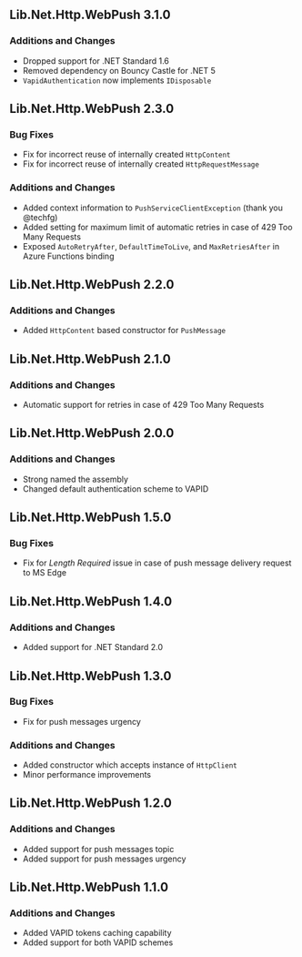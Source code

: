 ## Lib.Net.Http.WebPush 3.1.0
### Additions and Changes
- Dropped support for .NET Standard 1.6
- Removed dependency on Bouncy Castle for .NET 5
- `VapidAuthentication` now implements `IDisposable`

## Lib.Net.Http.WebPush 2.3.0
### Bug Fixes
- Fix for incorrect reuse of internally created `HttpContent`
- Fix for incorrect reuse of internally created `HttpRequestMessage`
### Additions and Changes
- Added context information to `PushServiceClientException` (thank you @techfg)
- Added setting for maximum limit of automatic retries in case of 429 Too Many Requests
- Exposed `AutoRetryAfter`, `DefaultTimeToLive`, and `MaxRetriesAfter` in Azure Functions binding

## Lib.Net.Http.WebPush 2.2.0
### Additions and Changes
- Added `HttpContent` based constructor for `PushMessage`

## Lib.Net.Http.WebPush 2.1.0
### Additions and Changes
- Automatic support for retries in case of 429 Too Many Requests

## Lib.Net.Http.WebPush 2.0.0
### Additions and Changes
- Strong named the assembly
- Changed default authentication scheme to VAPID

## Lib.Net.Http.WebPush 1.5.0
### Bug Fixes
- Fix for *Length Required* issue in case of push message delivery request to MS Edge

## Lib.Net.Http.WebPush 1.4.0
### Additions and Changes
- Added support for .NET Standard 2.0

## Lib.Net.Http.WebPush 1.3.0
### Bug Fixes
- Fix for push messages urgency
### Additions and Changes
- Added constructor which accepts instance of `HttpClient`
- Minor performance improvements

## Lib.Net.Http.WebPush 1.2.0
### Additions and Changes
- Added support for push messages topic
- Added support for push messages urgency

## Lib.Net.Http.WebPush 1.1.0
### Additions and Changes
- Added VAPID tokens caching capability
- Added support for both VAPID schemes